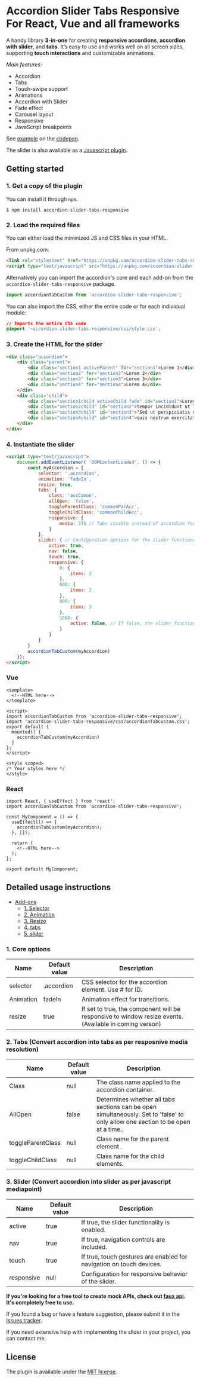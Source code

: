 # Accordion Slider Tabs Responsive For React, Vue and all frameworks #


A handy library __3-in-one__ for creating __responsive accordions__, __accordion with slider__, and __tabs__. It’s easy to use and works well on all screen sizes, supporting __touch interactions__ and customizable animations.

*Main features:* 

* Accordion
* Tabs
* Touch-swipe support
* Animations
* Accordion with Slider
* Fade effect
* Carousel layout
* Responsive
* JavaScript breakpoints

See [example](https://codepen.io/vaibhav-FED/pen/abEjjZG) on the [codepen](https://codepen.io/vaibhav-FED/pen/abEjjZG).

The slider is also available as a [Javascript plugin](https://codepen.io/vaibhav-FED/pen/abEjjZG).

## Getting started ##

### 1. Get a copy of the plugin ###

You can install it through `npm`.

```
$ npm install accordion-slider-tabs-responsive
```

### 2. Load the required files ###

You can either load the minimized JS and CSS files in your HTML.

From unpkg.com:

```html
<link rel="stylesheet" href="https://unpkg.com/accordion-slider-tabs-responsive/css/style.css"/>
<script type="text/javascript" src="https://unpkg.com/accordion-slider-tabs-responsive/src/accordionTabCustomForJS.js"></script>
```


Alternatively you can import the accordion's core and each add-on from the `accordion-slider-tabs-responsive` package.

```js
import accordionTabCustom from 'accordion-slider-tabs-responsive';
```

You can also import the CSS, either the entire code or for each individual module:

```css
// Imports the entire CSS code
@import '~accordion-slider-tabs-responsive/css/style.css';
```


### 3. Create the HTML for the slider ###

```html
<div class="accordion">
    <div class="parent">
        <div class="section1 activeParent" for="section1">Lorem 1</div>
        <div class="section2" for="section2">Lorem 2</div>
        <div class="section3" for="section3">Lorem 3</div>
        <div class="section4" for="section4">Lorem 4</div>
    </div>
    <div class="child">
        <div class="section1child activeChild fade" id="section1">Lorem ipsum dolor sit amet, consectetur adipiscing elit, sed do eiusmod</div>
        <div class="section2child" id="section2">tempor incididunt ut labore et dolore magna aliqua</div>
        <div class="section3child" id="section3">"Sed ut perspiciatis unde omnis iste natus error sit voluptatem accusantium doloremque</div>
        <div class="section4child" id="section4">quis nostrum exercitationem ullam corporis suscipit laboriosam, nisi ut aliquid ex ea commodi consequatur</div>
    </div>
</div>
```

### 4. Instantiate the slider ###

```html
<script type="text/javascript">
	document.addEventListener( 'DOMContentLoaded', () => {
		const myAccordion = {
            selector: '.accordion',
            animation: 'fadeIn',
            resize: true,
            tabs: {
                class: 'accComon',
                allOpen: 'false',
                toggleParentClass: 'commonParAcc',
                toggleChildClass: 'commonChildAcc',
                responsive: {
                    media: 376 // Tabs visible instead of accordion for screen widths less than or equal to this value
                }
            },
            slider: { // Configuration options for the slider functionality within the accordion
                active: true,
                nav: false,
                touch: true,
                responsive: {
                    0: {
                        items: 2
                    },
                    600: {
                        items: 2
                    },
                    800: {
                        items: 3
                    },
                    1000: {
                        active: false, // If false, the slider functionality is disabled for screen widths above 1000px.
                    }
                }
            }
        }
        accordionTabCustom(myAccordion)
	});
</script>
```

### Vue ###

```Vue
<template>
  <!--HTML here-->
</template>

<script>
import accordionTabCustom from 'accordion-slider-tabs-responsive';
import 'accordion-slider-tabs-responsive/css/accordionTabCustom.css';
export default {
  mounted() {
    accordionTabCustom(myAccordion)
  }
};
</script>

<style scoped>
/* Your styles here */
</style>

```

### React ###

```React
import React, { useEffect } from 'react';
import accordionTabCustom from 'accordion-slider-tabs-responsive';

const MyComponent = () => {
  useEffect(() => {
    accordionTabCustom(myAccordion);
  }, []);

  return (
    <!--HTML here-->
  );
};

export default MyComponent;

```



## Detailed usage instructions ##


* [Add-ons](#add-ons)
	* [1. Selector](#selector)
	* [2. Animation](#animation)
	* [3. Resize](#resize)
	* [4. tabs](#tabs)
	* [5. slider](#slider)

### 1. Core options ###

Name | Default value | Description
---|---|---
<span id="selector">selector</span> | .accordion | CSS selector for the accordion element. Use # for ID.
<span id="animation">Animation</span> | fadeIn | Animation effect for transitions.
<span id="resize">resize</span> | true | If set to true, the component will be responsive to window resize events. (Available in coming verson) 


### 2. Tabs (Convert accordion into tabs as per resposnive media resolution) ###

Name | Default value | Description
---|---|---
<span id="tabs">Class</span> | null | The class name applied to the accordion container.
<span>AllOpen</span> | false | Determines whether all tabs sections can be open simultaneously. Set to 'false' to only allow one section to be open at a time..
<span>toggleParentClass</span> | null |  Class name for the parent element .
<span>toggleChildClass</span> | null | Class name for the child elements.

### 3. Slider (Convert accordion into slider as per javascript mediapoint) ###

Name | Default value | Description
---|---|---
<span id="slider">active</span> | true |  If true, the slider functionality is enabled.
<span>nav</span> | true |  If true, navigation controls are included.
<span>touch</span> | true |  If true, touch gestures are enabled for navigation on touch devices.
<span>responsive</span> | null | Configuration for responsive behavior of the slider.


__If you're looking for a free tool to create mock APIs, check out [faux api](https://faux-api.com/). It's completely free to use.__


If you found a bug or have a feature suggestion, please submit it in the [Issues tracker](https://github.com/vaibhavER/accordion-slider-tabs-responsive/issues).


If you need extensive help with implementing the slider in your project, you can contact me.

## License ##

The plugin is available under the <a href="https://opensource.org/licenses/MIT">MIT license</a>.